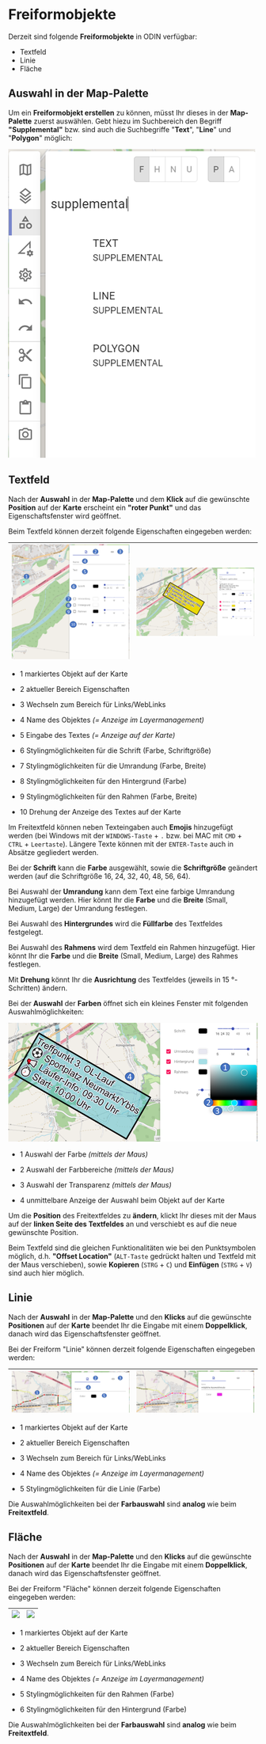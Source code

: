 # **Freiformobjekte**



Derzeit sind folgende **Freiformobjekte** in ODIN verfügbar:

- Textfeld
- Linie
- Fläche





## **Auswahl in der Map-Palette**



Um ein **Freiformobjekt erstellen** zu können, müsst Ihr dieses in der **Map-Palette** zuerst auswählen. Gebt hiezu im Suchbereich den Begriff **"Supplemental"** bzw. sind auch die Suchbegriffe "**Text**", "**Line**" und "**Polygon**" möglich:



![](images/Auswahl_MapPalette.png)







## **Textfeld**



Nach der **Auswahl** in der **Map-Palette** und dem **Klick** auf die gewünschte **Position** auf der **Karte** erscheint ein **"roter Punkt"** und das Eigenschaftsfenster wird geöffnet.



Beim Textfeld können derzeit folgende Eigenschaften eingegeben werden:

| ![](images/Textfeld_1.png) | ![](images/Textfeld_2.png) |
| -------------------------- | -------------------------- |

- <span class="blue">1</span> markiertes Objekt auf der Karte

- <span class="blue">2</span> aktueller Bereich Eigenschaften

- <span class="blue">3</span> Wechseln zum Bereich für Links/WebLinks

- <span class="blue">4</span> Name des Objektes *(= Anzeige im Layermanagement)*

- <span class="blue">5</span> Eingabe des Textes *(= Anzeige auf der Karte)*

- <span class="blue">6</span> Stylingmöglichkeiten für die Schrift (Farbe, Schriftgröße)

- <span class="blue">7</span> Stylingmöglichkeiten für die Umrandung (Farbe, Breite)

- <span class="blue">8</span> Stylingmöglichkeiten für den Hintergrund (Farbe)

- <span class="blue">9</span> Stylingmöglichkeiten für den Rahmen (Farbe, Breite)

- <span class="blue">10</span> Drehung der Anzeige des Textes auf der Karte



Im Freitextfeld können neben Texteingaben auch **Emojis** hinzugefügt werden (bei Windows mit der `WINDOWS-Taste` + `.` bzw. bei MAC mit `CMD` + `CTRL` + `Leertaste`). Längere Texte können mit der `ENTER-Taste`  auch in Absätze gegliedert werden.

Bei der **Schrift** kann die **Farbe** ausgewählt, sowie die **Schriftgröße** geändert werden (auf die Schriftgröße 16, 24, 32, 40, 48, 56, 64).

Bei Auswahl der **Umrandung** kann dem Text eine farbige Umrandung hinzugefügt werden. Hier könnt Ihr die **Farbe** und die **Breite** (Small, Medium, Large) der Umrandung festlegen.

Bei Auswahl des **Hintergrundes** wird die **Füllfarbe** des Textfeldes festgelegt.

Bei Auswahl des **Rahmens** wird dem Textfeld ein Rahmen hinzugefügt.  Hier könnt Ihr die **Farbe** und die **Breite** (Small, Medium, Large) des Rahmes festlegen.

Mit **Drehung** könnt Ihr die **Ausrichtung** des Textfeldes (jeweils in 15 °-Schritten) ändern.



Bei der **Auswahl** der **Farben** öffnet sich ein kleines Fenster mit folgenden Auswahlmöglichkeiten:

![](images/Textfeld_3.png)

- <span class="blue">1</span> Auswahl der Farbe *(mittels der Maus)*

- <span class="blue">2</span> Auswahl der Farbbereiche *(mittels der Maus)*

- <span class="blue">3</span> Auswahl der Transparenz *(mittels der Maus)*

- <span class="blue">4</span> unmittelbare Anzeige der Auswahl beim Objekt auf der Karte



Um die **Position** des Freitextfeldes zu **ändern**, klickt Ihr dieses mit der Maus auf der **linken Seite des Textfeldes** an und verschiebt es auf die neue gewünschte Position.

Beim Textfeld sind die gleichen Funktionalitäten wie bei den Punktsymbolen möglich, d.h.  **"Offset Location"** (`ALT-Taste` gedrückt halten und Textfeld mit der Maus verschieben), sowie **Kopieren** (`STRG` + `C`) und **Einfügen** (`STRG` + `V`) sind auch hier möglich.





## **Linie**



Nach der **Auswahl** in der **Map-Palette** und den **Klicks** auf die gewünschte **Positionen** auf der **Karte** beendet Ihr die Eingabe mit einem **Doppelklick**, danach wird das Eigenschaftsfenster geöffnet.



Bei der Freiform "Linie" können derzeit folgende Eigenschaften eingegeben werden:

| ![](images/Freiform_Linie_1.png) | ![](images/Freiform_Linie_2.png) |
| -------------------------------- | -------------------------------- |

- <span class="blue">1</span> markiertes Objekt auf der Karte

- <span class="blue">2</span> aktueller Bereich Eigenschaften

- <span class="blue">3</span> Wechseln zum Bereich für Links/WebLinks

- <span class="blue">4</span> Name des Objektes *(= Anzeige im Layermanagement)*

- <span class="blue">5</span> Stylingmöglichkeiten für die Linie (Farbe)



Die Auswahlmöglichkeiten bei der **Farbauswahl** sind **analog** wie beim **Freitextfeld**.





## **Fläche**



Nach der **Auswahl** in der **Map-Palette** und den **Klicks** auf die gewünschte **Positionen** auf der **Karte** beendet Ihr die Eingabe mit einem **Doppelklick**, danach wird das Eigenschaftsfenster geöffnet.



Bei der Freiform "Fläche" können derzeit folgende Eigenschaften eingegeben werden:

| ![](images/Freiform_Fläche_1.png) | ![](images/Freiform_Fläche_2.png) |
| --------------------------------- | --------------------------------- |

- <span class="blue">1</span> markiertes Objekt auf der Karte

- <span class="blue">2</span> aktueller Bereich Eigenschaften

- <span class="blue">3</span> Wechseln zum Bereich für Links/WebLinks

- <span class="blue">4</span> Name des Objektes *(= Anzeige im Layermanagement)*

- <span class="blue">5</span> Stylingmöglichkeiten  für den Rahmen (Farbe)

- <span class="blue">6</span> Stylingmöglichkeiten für den Hintergrund (Farbe)



Die Auswahlmöglichkeiten bei der **Farbauswahl** sind **analog** wie beim **Freitextfeld**.

